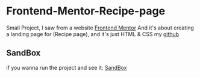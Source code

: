 # Frontend-Mentor-Recipe-page
Small Project, I saw from a website [Frontend Mentor](https://www.frontendmentor.io/challenges/recipe-page-KiTsR8QQKm)  And it's about creating a landing page for (Recipe page), and it's just HTML &amp; CSS  my [github](https://github.com/Ahmed-Wasl) 

## SandBox
if you wanna run the project and see it: [SandBox](https://codesandbox.io/p/sandbox/musing-stitch-2282gj)

